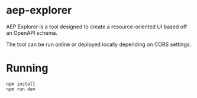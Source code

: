 # aep-explorer

AEP Explorer is a tool designed to create a resource-oriented UI based off an OpenAPI schema.

The tool can be run online or deployed locally depending on CORS settings.

# Running
```
npm install
npm run dev
```
